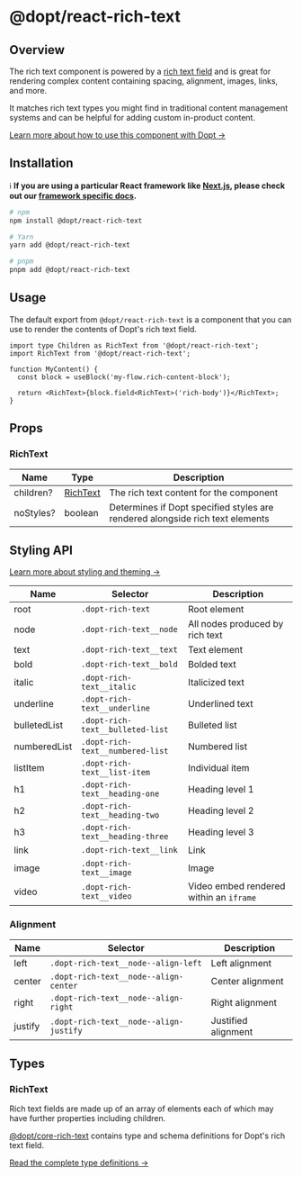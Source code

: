 # @dopt/react-rich-text

## Overview

The rich text component is powered by a [rich text field](https://docs.dopt.com/concepts/fields/#types) and is great for rendering complex content containing spacing, alignment, images, links, and more.

It matches rich text types you might find in traditional content management systems and can be helpful for adding custom in-product content.

[Learn more about how to use this component with Dopt →](https://docs.dopt.com/components/rich-text/)

## Installation

ℹ️ **If you are using a particular React framework like [Next.js](https://docs.dopt.com/components/react/frameworks/nextjs/), please check out our [framework specific docs](https://docs.dopt.com/components/react/frameworks/).**

```bash
# npm
npm install @dopt/react-rich-text

# Yarn
yarn add @dopt/react-rich-text

# pnpm
pnpm add @dopt/react-rich-text
```

## Usage

The default export from `@dopt/react-rich-text` is a component that you can use to render the contents of Dopt's rich text field.

```tsx
import type Children as RichText from '@dopt/react-rich-text';
import RichText from '@dopt/react-rich-text';

function MyContent() {
  const block = useBlock('my-flow.rich-content-block');

  return <RichText>{block.field<RichText>('rich-body')}</RichText>;
}
```

## Props

### RichText

| Name      | Type                    | Description                                                                   |
| --------- | ----------------------- | ----------------------------------------------------------------------------- |
| children? | [RichText](#richtext-1) | The rich text content for the component                                       |
| noStyles? | boolean                 | Determines if Dopt specified styles are rendered alongside rich text elements |

## Styling API

[Learn more about styling and theming →](https://docs.dopt.com/components/react/styling/)

| Name         | Selector                         | Description                             |
| ------------ | -------------------------------- | --------------------------------------- |
| root         | `.dopt-rich-text`                | Root element                            |
| node         | `.dopt-rich-text__node`          | All nodes produced by rich text         |
| text         | `.dopt-rich-text__text`          | Text element                            |
| bold         | `.dopt-rich-text__bold`          | Bolded text                             |
| italic       | `.dopt-rich-text__italic`        | Italicized text                         |
| underline    | `.dopt-rich-text__underline`     | Underlined text                         |
| bulletedList | `.dopt-rich-text__bulleted-list` | Bulleted list                           |
| numberedList | `.dopt-rich-text__numbered-list` | Numbered list                           |
| listItem     | `.dopt-rich-text__list-item`     | Individual item                         |
| h1           | `.dopt-rich-text__heading-one`   | Heading level 1                         |
| h2           | `.dopt-rich-text__heading-two`   | Heading level 2                         |
| h3           | `.dopt-rich-text__heading-three` | Heading level 3                         |
| link         | `.dopt-rich-text__link`          | Link                                    |
| image        | `.dopt-rich-text__image`         | Image                                   |
| video        | `.dopt-rich-text__video`         | Video embed rendered within an `iframe` |

### Alignment

| Name    | Selector                               | Description         |
| ------- | -------------------------------------- | ------------------- |
| left    | `.dopt-rich-text__node--align-left`    | Left alignment      |
| center  | `.dopt-rich-text__node--align-center`  | Center alignment    |
| right   | `.dopt-rich-text__node--align-right`   | Right alignment     |
| justify | `.dopt-rich-text__node--align-justify` | Justified alignment |

## Types

### RichText

Rich text fields are made up of an array of elements each of which may have further properties including children.

[@dopt/core-rich-text](https://www.npmjs.com/package/@dopt/core-rich-text) contains type and schema definitions for Dopt's rich text field.

[Read the complete type definitions →](../../core/rich-text/src/index.ts)
